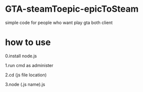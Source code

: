 # GTA-steamToepic-epicToSteam
simple code for people who want play gta both client
# how to use
0.install node.js<p>
1.run cmd as administer<p>
2.cd (js file location)<p>
3.node (.js name).js<p>
